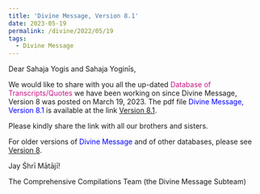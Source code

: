 ```yaml
---
title: 'Divine Message, Version 8.1'
date: 2023-05-19
permalink: /divine/2022/05/19
tags:
  - Divine Message
---
```


<p>
Dear Sahaja Yogis and Sahaja Yoginīs,  
</p>

We would like to share with you all the up-dated <font color="mediumvioletred">Database of Transcripts/Quotes</font> we have been working on since Divine Message, Version 8 was posted on March 19, 2023. The pdf file <font color="blue">Divine Message, Version 8.1</font> is available at the link <a href="bit.ly/Divine_Message_V8_1">Version 8.1</a>.

<p>
Please kindly share the link with all our brothers and sisters. 
</p>

For older versions of <font color="blue">Divine Message</font> and of other databases, please see <a href="https://seven-teams.github.io/divine/2023/03/19"> Version 8</a>.

Jay Śhrī Mātājī!

The Comprehensive Compilations Team (the Divine Message Subteam)